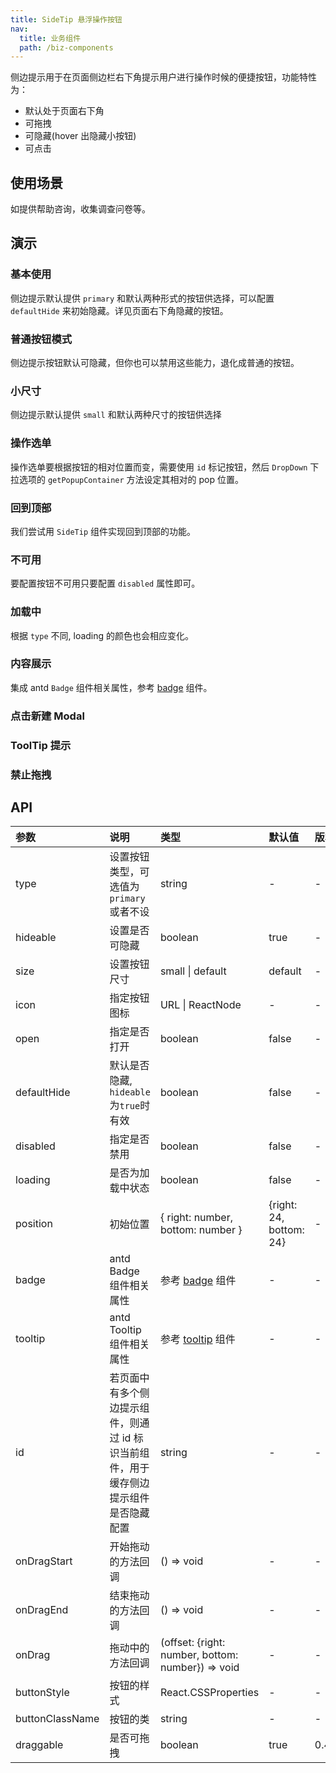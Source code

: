```yaml
---
title: SideTip 悬浮操作按钮
nav:
  title: 业务组件
  path: /biz-components
---
```


侧边提示用于在页面侧边栏右下角提示用户进行操作时候的便捷按钮，功能特性为：

- 默认处于页面右下角
- 可拖拽
- 可隐藏(hover 出隐藏小按钮)
- 可点击

## 使用场景

如提供帮助咨询，收集调查问卷等。

## 演示

### 基本使用

侧边提示默认提供 `primary` 和默认两种形式的按钮供选择，可以配置 `defaultHide` 来初始隐藏。详见页面右下角隐藏的按钮。

<code src="./demo/basic.tsx"></code>

### 普通按钮模式

侧边提示按钮默认可隐藏，但你也可以禁用这些能力，退化成普通的按钮。

<code src="./demo/normal.tsx"></code>

### 小尺寸

侧边提示默认提供 `small` 和默认两种尺寸的按钮供选择

<code src="./demo/small.tsx"></code>

### 操作选单

操作选单要根据按钮的相对位置而变，需要使用 `id` 标记按钮，然后 `DropDown` 下拉选项的 `getPopupContainer` 方法设定其相对的 pop 位置。

<code src="./demo/operation.tsx"></code>

### 回到顶部

我们尝试用 `SideTip` 组件实现回到顶部的功能。

<code src="./demo/backTop.tsx"></code>

### 不可用

要配置按钮不可用只要配置 `disabled` 属性即可。

<code src="./demo/disabled.tsx"></code>

### 加载中

根据 `type` 不同, loading 的颜色也会相应变化。

<code src="./demo/loading.tsx"></code>

### 内容展示

集成 antd `Badge` 组件相关属性，参考 <a href="https://ant.design/components/badge-cn/#API" target="_blank">badge</a> 组件。

<code src="./demo/content.tsx"></code>

### 点击新建 Modal

<code src="./demo/modal.tsx"></code>

### ToolTip 提示

<code src="./demo/tooltip.tsx"></code>

### 禁止拖拽

<code src="./demo/draggable.tsx"></code>

## API

| 参数 | 说明 | 类型 | 默认值 | 版本 |
| :-- | :-- | :-- | :-- | :-- |
| type | 设置按钮类型，可选值为 `primary` 或者不设 | string | - | - |
| hideable | 设置是否可隐藏 | boolean | true | - |
| size | 设置按钮尺寸 | small \| default | default | - |
| icon | 指定按钮图标 | URL \| ReactNode | - | - |
| open | 指定是否打开 | boolean | false | - |
| defaultHide | 默认是否隐藏, `hideable`为`true`时有效 | boolean | false | - |
| disabled | 指定是否禁用 | boolean | false | - |
| loading | 是否为加载中状态 | boolean | false | - |
| position | 初始位置 | { right: number, bottom: number } | {right: 24, bottom: 24} | - |
| badge | antd Badge 组件相关属性 | 参考 <a href="https://ant.design/components/badge-cn/#API" target="_blank">badge</a> 组件 | - | - |
| tooltip | antd Tooltip 组件相关属性 | 参考 <a href="https://ant.design/components/tooltip-cn/#API" target="_blank">tooltip</a> 组件 | - | - |
| id | 若页面中有多个侧边提示组件，则通过 id 标识当前组件，用于缓存侧边提示组件是否隐藏配置 | string | - | - |
| onDragStart | 开始拖动的方法回调 | () => void | - | - |
| onDragEnd | 结束拖动的方法回调 | () => void | - | - |
| onDrag | 拖动中的方法回调 | (offset: {right: number, bottom: number}) => void | - | - |
| buttonStyle | 按钮的样式 | React.CSSProperties | - | - |
| buttonClassName | 按钮的类 | string | - | - |
| draggable | 是否可拖拽 | boolean | true | 0.4.11 |

